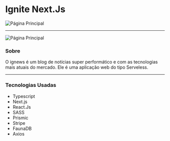 # Ignite Next.Js

  ![Página Principal](https://github.com/leokattah/igNews/blob/main/public/images/ignews.png)  

  ---

  ![Página Principal](https://github.com/leokattah/igNews/blob/main/public/images/ignews.png)

### Sobre

O ignews é um blog de notícias super performático e com as tecnologias mais atuais do mercado. Ele é uma aplicação web do tipo Serveless.

---

### Tecnologias Usadas

- Typescript
- Next.js
- React.Js
- SASS
- Prismic
- Stripe
- FaunaDB
- Axios
